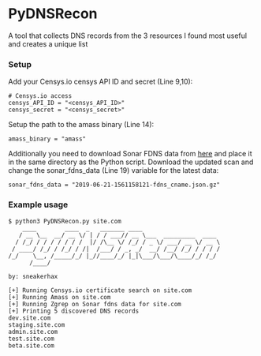 # PyDNSRecon

A tool that collects DNS records from the 3 resources I found most useful and creates a unique list

### Setup

Add your Censys.io censys API ID and secret (Line 9,10):
```
# Censys.io access
censys_API_ID = "<censys_API_ID>"
censys_secret = "<censys_secret>"
```

Setup the path to the amass binary (Line 14):
```
amass_binary = "amass"
```

Additionally you need to download Sonar FDNS data from [here](https://opendata.rapid7.com/sonar.fdns_v2/2019-06-21-1561158121-fdns_cname.json.gz) and place it in the same directory as the Python script. Download the updated scan and change the sonar_fdns_data (Line 19) variable for the latest data:
```
sonar_fdns_data = "2019-06-21-1561158121-fdns_cname.json.gz"
```


### Example usage

```
$ python3 PyDNSRecon.py site.com
    ____        ____  _   _______ ____
   / __ \__  __/ __ \/ | / / ___// __ \___  _________  ____
  / /_/ / / / / / / /  |/ /\__ \/ /_/ / _ \/ ___/ __ \/ __ \
 / ____/ /_/ / /_/ / /|  /___/ / _, _/  __/ /__/ /_/ / / / /
/_/    \__, /_____/_/ |_//____/_/ |_|\___/\___/\____/_/ /_/
      /____/

by: sneakerhax

[+] Running Censys.io certificate search on site.com
[+] Running Amass on site.com
[+] Running Zgrep on Sonar fdns data for site.com
[+] Printing 5 discovered DNS records
dev.site.com
staging.site.com
admin.site.com
test.site.com
beta.site.com
```
